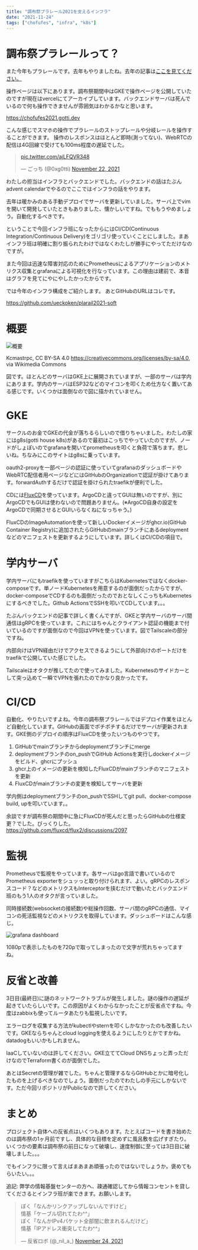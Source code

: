 ```yaml
---
title: "調布祭プラレール2021を支えるインフラ"
date: "2021-11-24"
tags: ["chofufes", "infra", "k8s"]
---
```


# 調布祭プラレールって？

また今年もプラレールです。去年もやりましたね。去年の記事は[ここを見てください。](https://gotti.dev/post/kokenadvent2020/)

操作ページは以下にあります。調布祭期間中はGKEで操作ページを公開していたのですが現在はvercelにてアーカイブしています。バックエンドサーバは死んでいるので何も操作できませんが雰囲気はわかるかなと思います。

https://chofufes2021.gotti.dev

こんな感じでスマホの操作でプラレールのストップレールや分岐レールを操作することができます。
操作のレスポンスはほとんど即時(測ってない)、WebRTCの配信は4G回線で受けても100ms程度の遅延でした。

<blockquote class="twitter-tweet"><p lang="und" dir="ltr"><a href="https://t.co/ajLFQVR348">pic.twitter.com/ajLFQVR348</a></p>&mdash; ごっち (@0xg0tti) <a href="https://twitter.com/0xg0tti/status/1462603819247091713?ref_src=twsrc%5Etfw">November 22, 2021</a></blockquote> <script async src="https://platform.twitter.com/widgets.js" charset="utf-8"></script> 

わたしの担当はインフラとバックエンドでした。バックエンドの話はたぶんadvent calendarでやるのでここではインフラの話をやります。

去年は暖かみのある手動デプロイでサーバを更新していました。サーバ上でvimを開いて開発していたときもありました、懐かしいですね。でももうやめましょう。自動化するべきです。

ということで今回インフラ班になったからにはCI/CD(Continuous Integration/Continuous Delivery)をゴリゴリ使っていくことにしました。まあインフラ班は明確に割り振られたわけではなくわたしが勝手にやってただけなのですが。

また今回は迅速な障害対応のためにPrometheusによるアプリケーションのメトリクス収集とgrafanaによる可視化を行なっています。この理由は建前で、本音はグラフを見てにやにやしたかったからです。

では今年のインフラ構成をご紹介します。 あとGitHubのURLはコレです。

https://github.com/ueckoken/plarail2021-soft

# 概要

![概要](./overview2.png)

Kcmastrpc, CC BY-SA 4.0 <https://creativecommons.org/licenses/by-sa/4.0>, via Wikimedia Commons

図です。ほとんどのサーバはGKE上に展開されていますが、一部のサーバは学内にあります。学内のサーバはESP32などのマイコンを叩くため仕方なく置いてある感じです。いくつかは面倒なので図に描かれていません。

# GKE

サークルのお金でGKEの代金が落ちるらしいので借りちゃいました。わたしの家にはg8s(gotti house k8s)があるので最初はこっちでやっていたのですが、ノードがしょぼいのでgrafanaを開いてprometheusを叩くと負荷で落ちます。悲しいね。ちなみにこのサイトはg8sに乗っています。

oauth2-proxyを一部ページの認証に使っていてgrafanaのダッシュボードやWebRTC配信者用ページなどにはGitHubのOrganizationで認証が掛けてあります。forwardAuthするだけで認証を掛けられたtraefikが便利でした。

CDには[FluxCD](https://fluxcd.io/)を使っています。ArgoCDと違ってGUIは無いのですが、別にArgoCDでもGUIは使わないので問題ありません。(※ArgoCD自身の設定をArgoCDで同期させるとGUIいらなくねになっちゃう。)

FluxCDのImageAutomationを使って新しいDockerイメージがghcr.io(GitHub Container Registry)に追加されたらGitHubのmainブランチにあるdeploymentなどのマニフェストを更新するようにしています。詳しくはCI/CDの項目で。

# 学内サーバ

学内サーバにもtraefikを使っていますがこちらはKubernetesではなくdocker-composeです。単ノードKubernetesを用意するのが面倒だったからですが、docker-composeでCDするのも面倒だったのでおとなしくこっちもKubernetesにするべきでした。Github ActionsでSSHを叩いてCDしています。。。

たぶんバックエンドの記事で詳しく書くんですが、GKEと学内サーバのサーバ間通信はgRPCを使っています。これにはちゃんとクライアント認証の機能まで付いているのですが面倒なので今回はVPNを使っています。図でTailscaleの部分ですね。

内部向けはVPN経由だけでアクセスできるようにして外部向けのポートだけをtraefikで公開していた感じでした。

Tailscaleはオタクが推してたので使ってみました。Kubernetesのサイドカーとして突っ込めて一瞬でVPNを張れたのでかなり良かったです。

# CI/CD

自動化、やりたいですよね。今年の調布祭プラレールではデプロイ作業をほとんど自動化しています。GitHubの画面でポチポチするだけでサーバが更新されます。GKE側のデプロイの順序はFluxCDを使ったいつものやつです。

1. GitHubでmainブランチからdeploymentブランチにmerge
2. deploymentブランチのon_pushでGitHub Actionsを実行しdockerイメージをビルド、ghcrにプッシュ
3. ghcr上のイメージの更新を検知したFluxCDがmainブランチのマニフェストを更新
4. FluxCDがmainブランチの変更を検知してサーバを更新

学内側はdeploymentブランチのon_pushでSSHしてgit pull、docker-compose build, upを叩いています。。

余談ですが調布祭の期間中に急にFluxCDが死んだと思ったらGitHubの仕様変更？でした。びっくりした。 https://github.com/fluxcd/flux2/discussions/2097

# 監視

Prometheusで監視をやっています。各サーバはgo言語で書いているのでPrometheus exporterをシュッっと取り付けられます、よい。gRPCのレスポンスコード？などのメトリクスもInterceptorを挟むだけで動いたとバックエンド班のもう1人のオタクが言っていました。

同時接続数(websocketの接続数)や総操作回数、サーバ間のgRPCの通信、マイコンの死活監視などのメトリクスを取得しています。ダッシュボードはこんな感じ。

![grafana dashboard](./grafana-dashboard.png)

1080pで表示したものを720pで取ってしまったので文字が荒れちゃってますね。

# 反省と改善

3日目(最終日)に謎のネットワークトラブルが発生しました。謎の操作の遅延が起きていたらしいです。この原因がよくわからなかったことが反省点ですね。今度はzabbixも使ってルータあたりも監視したいです。

エラーログを収集する方法がkubectlやsternを叩くしかなかったのも改善したいです。GKEならちゃんとcloud loggingを使えるようにしたりとかですかね。datadogもいいかもしれません。

IaaCしていないのは許してください。GKE立ててCloud DNSちょっと弄っただけなのでTerraform書くのが面倒でした。

あとはSecretの管理が雑でした。ちゃんと管理するならGitHubとかに暗号化したものを上げるべきなのでしょう。面倒だったのでわたしの手元にしかないです。ただ今回リポジトリがPublicなので許してください。

# まとめ

プロジェクト自体への反省点はいくつもあります。たとえばコードを書き始めたのは調布祭の1ヶ月前ですし、具体的な目標を定めずに風呂敷を広げすぎたり。いくつかの要素は調布祭の前日になって破壊し、速度制御に至っては3日目に破壊しました。。。

でもインフラに限って言えばまあまあ頑張ったのではないでしょうか。褒めてもらいたい。。。

追記: 弊学の情報基盤センターの方へ、疎通確認してから情報コンセントを貸してくださるとインフラ班が楽できます。お願いします。

<blockquote class="twitter-tweet"><p lang="ja" dir="ltr">ぼく「なんかリンクアップしないんですけど」<br>情基「ケーブル切れてたわ^^」<br>ぼく「なんかIPv4パケット全部闇に飲まれるんだけど」<br>情基「IPアドレス衝突してたわ^^」</p>&mdash; 反省ロボ (@_nil_a_) <a href="https://twitter.com/_nil_a_/status/1463339569605414913?ref_src=twsrc%5Etfw">November 24, 2021</a></blockquote> <script async src="https://platform.twitter.com/widgets.js" charset="utf-8"></script> 
